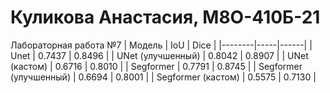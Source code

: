 # Куликова Анастасия, М8О-410Б-21

Лабораторная работа №7
| Модель | IoU | Dice |
|--------|-----|------|
| Unet | 0.7437 | 0.8496 |
| UNet (улучшенный) | 0.8042 | 0.8907 |
| UNet (кастом) | 0.6716 | 0.8010 |
| Segformer | 0.7791 | 0.8745 |
| Segformer (улучшенный) | 0.6694 | 0.8001 |
| Segformer (кастом) | 0.5575 | 0.7130 |
